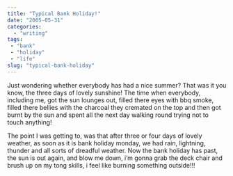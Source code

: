 ```yaml
---
title: "Typical Bank Holiday!"
date: "2005-05-31"
categories: 
  - "writing"
tags:
 - "bank"
 - "holiday"
 - "life"
slug: "typical-bank-holiday"
---
```


Just wondering whether everybody has had a nice summer? That was it you know, the three days of lovely sunshine! The time when everybody, including me, got the sun lounges out, filled there eyes with bbq smoke, filled there bellies with the charcoal they cremated on the top and then got burnt by the sun and spent all the next day walking round trying not to touch anything!

The point I was getting to, was that after three or four days of lovely weather, as soon as it is bank holiday monday, we had rain, lightning, thunder and all sorts of dreadful weather. Now the bank holiday has past, the sun is out again, and blow me down, i’m gonna grab the deck chair and brush up on my tong skills, i feel like burning something outside!!!
